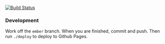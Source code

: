 [![Build Status](https://travis-ci.org/career-js/site.svg?branch=master)](https://travis-ci.org/career-js/site)

### Development

Work off the `ember` branch. When you are finished, commit and push. Then run `./deploy` to deploy to Github Pages.
